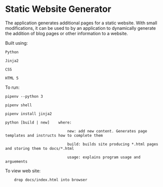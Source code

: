 # Static Website Generator
The application generates additional pages for a static website.
With small modifications, it can be used to by an application to dynamically generate the addition of blog pages or other information to a website.


Built using:

    Python
    
    Jinja2
    
    CSS
    
    HTML 5
    

To run:

    pipenv --python 3
    
    pipenv shell
    
    pipenv install jinja2
    
    python [build | new]    where:
    
                                new: add new content. Generates page templates and instructs how to complete them
                                
                                build: builds site producing *.html pages and storing them to docs/*.html
                                
                                usage: explains program usage and arguements


To view web site:
    
        drop docs/index.html into browser
        

